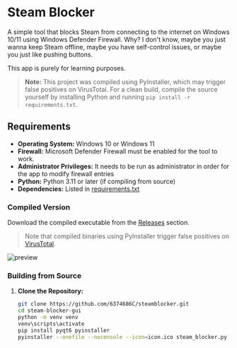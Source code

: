 # Steam Blocker

A simple tool that blocks Steam from connecting to the internet on Windows 10/11 using Windows Defender Firewall.  Why? I don't know, maybe you just wanna keep Steam offline, maybe you have self-control issues, or maybe you just like pushing buttons.

This app is purely for learning purposes.

> **Note:** This project was compiled using PyInstaller, which may trigger false positives on VirusTotal. For a clean build, compile the source yourself by installing Python and running `pip install -r requirements.txt`.

## Requirements

- **Operating System:** Windows 10 or Windows 11
- **Firewall:** Microsoft Defender Firewall must be enabled for the tool to work.
- **Administrator Privileges:** It needs to be run as administrator in order for the app to modify firewall entries
- **Python:** Python 3.11 or later (if compiling from source)
- **Dependencies:** Listed in [requirements.txt](requirements.txt)

### Compiled Version

Download the compiled executable from the [Releases](https://github.com/6374686C/steamblocker/releases) section. 
> Note that compiled binaries using PyInstaller trigger false positives on [VirusTotal](https://www.virustotal.com/gui/file/304a32f786bdea576e9b92932019ce2dd05646123d38cbb0a462efb27672cf13?nocache=1).

![preview](https://github.com/user-attachments/assets/98c691ee-8b2a-491e-9300-846cfdb9a48d)

### Building from Source

1. **Clone the Repository:**

   ```bash
   git clone https://github.com/6374686C/steamblocker.git
   cd steam-blocker-gui
   python -m venv venv
   venv\scripts\activate
   pip install pyqt6 pyinstaller
   pyinstaller --onefile --noconsole --icon=icon.ico steam_blocker.py
   ```
